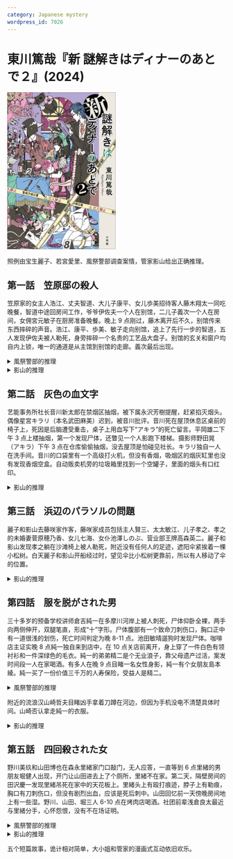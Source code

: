 ```yaml
---
category: Japanese mystery
wordpress_id: 7026
---
```


# 東川篤哉『新 謎解きはディナーのあとで２』(2024)

<img src=images/2024b_cover.jpg width=250/>

照例由宝生麗子、若宮愛里、風祭警部调查案情，管家影山给出正确推理。

## 第一話　笠原邸の殺人

笠原家的女主人浩江、丈夫智道、大儿子康平、女儿歩美招待客人藤木翔太一同吃晚餐，智道中途回房间工作，爷爷伊佐夫一个人在别馆，二儿子義次一个人在房间，女佣宮元敏子在厨房准备晚餐。晚上 9 点刚过，藤木离开后不久，别馆传来东西摔碎的声音。浩江、康平、歩美、敏子走向别馆，追上了先行一步的智道，五人发现伊佐夫被人勒死，身旁摔碎一个名贵的工艺品大盘子。别馆的玄关和窗户均自内上锁，唯一的通道是从主馆到别馆的走廊。義次最后出现。

<details><summary>風祭警部的推理</summary>
凶杀案发生在 9 点之前，凶手 9 点在窗外把双手伸入格栅，对着尸体扔出盘子，误导案发时间。凶手是假装离开的藤木翔太。
</details>

<details><summary>影山的推理</summary>
凶手如果从窗口扔大盘子，无法扔到远处的尸体附近。凶手在 9 点之前杀死伊佐夫，把一个盘子打碎，拿走了三分之一的碎片。9 点过后，凶手从别馆窗户丢入碎片，发出声响，然后回到主馆走廊。因为碎片比大盘子轻，所以可以丢到尸体附近。凶手是最后抵达的義次，他一跤坐到盘子碎片上（伏线），是为了掩盖一次冲击的碎片和两次冲击的碎片不同。
</details>

## 第二話　灰色の血文字

艺能事务所社长音川新太郎在禁烟区抽烟，被下属永沢芳樹提醒，赶紧掐灭烟头。偶像星宮キラリ（本名武田麻美）迟到，被音川批评。音川死在屋顶休息区桌前的椅子上，死因是后脑遭受重击，桌子上用血写下“アキラ”的死亡留言。平岡雄二下午 3 点上楼抽烟，第一个发现尸体，还瞥见一个人影跑下楼梯。摄影师野田晃（アキラ）下午 3 点在仓库偷偷抽烟，没去屋顶是怕碰见社长。キラリ独自一人在洗手间。音川的口袋里有一个高级打火机，但没有香烟，吸烟区的烟灰缸里也没有发现香烟空盒。自动贩卖机旁的垃圾箱里找到一个空罐子，里面的烟头有口红印。

<details><summary>影山的推理</summary>
音川抓到キラリ抽烟，提出批评，正好永沢进来，音川为了保护キラリ假装是自己在抽烟，被永沢提醒。音川在屋顶抽烟时被野田从后面锤杀，キラリ上屋顶找音川道谢，目睹野田逃跑。キラリ知道音川身上有她的香烟和打火机，所以将二者一并拿走。她和音川抽同一牌子的香烟，只好把两盒香烟都拿走。キラリ留下指认野田的“死亡留言”。
</details>

## 第三話　浜辺のパラソルの問題

麗子和影山去藤咲家作客，藤咲家成员包括主人賢三、太太敏江、儿子孝之、孝之的未婚妻菅原穂乃香、女儿七海、女仆池澤しのぶ、营业部王牌高森英二。麗子和影山发现孝之躺在沙滩椅上被人勒死，附近没有任何人的足迹，遮阳伞紧挨着一棵小松树。白天麗子和影山开船经过时，望见伞比小松树更靠前，所以有人移动了伞的位置。

<details><summary>影山的推理</summary>
麗子和影山开船经过时太阳已经西斜，孝之在遮阳伞的阴影里，并不在伞的正下方。遮阳伞底座重达二十公斤，如果下雨时孝之还活着，自然会把躺椅搬到伞下，而不是把伞搬到躺椅上方。这说明孝之是在下雨前被杀，凶手移动遮阳伞，是为了避免尸体淋湿，暴露作案时间在下雨之前，没有移动躺椅是因为上面有尸体不方便移动。凶手是高森英二，只有他在下雨前没有不在场证明。
</details>

## 第四話　服を脱がされた男

三十多岁的预备学校讲师倉吉純一在多摩川河岸上被人刺死，尸体仰卧全裸，两手向两侧伸开，双腿笔直，形成“十”字形。尸体腹部有一个致命刀刺伤口，胸口正中有一道很浅的划伤，死亡时间判定为晚 8-11 点。池田敏晴遛狗时发现尸体。咖啡店主证实晚 8 点純一独自来到店中，在 10 点关店前离开，身上穿了一件白色有领衬衫和一件深绿色的毛衣。純一的弟弟精二是个无业浪子，靠父母遗产过活，案发时间段一人在家喝酒。有多人在晚 9 点目睹一名女性身影，純一有个女朋友島本綾。純一买了一份价值三千万的人寿保险，受益人是精二。

<details><summary>風祭警部的推理</summary>
精二为了保险金杀死純一，附近的无家可归者拿走純一的衣服。
</details>

附近的流浪汉山崎哲夫目睹凶手拿着刀蹲在河边，但因为手机没电不清楚具体时间。山崎否认拿走純一的衣服。

<details><summary>影山的推理</summary>
純一胸前的划伤是犯人为了脱掉他的衣服而割破衣服。犯人没法让純一双手上举脱掉衣服，是因为純一已经尸僵，山崎目睹的犯人是脱衣服的犯人，而不是杀人犯。純一死在 8-11 点之间，脱衣服发生在第二天凌晨。純一约某女性（有可能是島本綾，也有可能不是）到河边意图杀害，让精二假扮自己到咖啡店伪造不在场证明，但他被女性反杀。精二联系不上純一，晚些时候到河边查看，发现他的尸体。如果有人看到尸体没有穿绿毛衣，就会暴露咖啡馆的“純一”是别人假冒，所以精二拿走了純一的衣服。
</details>

## 第五話　四回殺された女

野川美玖和山田博也在森永里緒家门口敲门，无人应答，一直等到 6 点里緒的男朋友堀健人出现，开门让山田进去上了个厕所，里緒不在家。第二天，隔壁房间的田沢慶一发现里緒吊死在家中的天花板上。里緒头上有殴打痕迹，脖子上有勒痕，胸口有刀刺伤口，但没有剧烈出血，应该是死后刺中。山田回忆前一天傍晚房间地上有一些湿。野川、山田、堀三人 6-10 点在烤肉店喝酒。社团前辈浅倉良太最近与里緒分手，心怀怨恨，没有不在场证明。

<details><summary>風祭警部的推理</summary>
浅倉在晚 6 点之后用花瓶打晕里緒，然后将其勒死，尸体留在床上。堀不知道里緒已死，在晚 10 点之后用刀刺入里緒的胸口，这才发现他制造了多余的刺伤，于是把尸体吊起掩盖。
</details>

<details><summary>影山的推理</summary>
山田进入房间时感觉袜子湿了，是因为晚 6 点地上已经洒了花瓶里的水，那时凶手已经用花瓶打了里緒，将她勒死。凶手听到野川和山田在门外，只好将尸体吊在窗帘后面藏匿，自己则躲入壁橱。凶手没有把尸体也藏入壁橱，是因为他体型庞大，壁橱里藏不了两个人。凶手等三人走后，为了隐藏尸体身上的吊起痕迹，将尸体吊在天花板上掩盖，并增加刺伤误导。凶手是第一发现者田沢。
</details>

五个短篇故事，诡计相对简单，大小姐和管家的漫画式互动依旧欢乐。